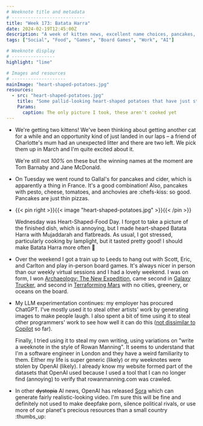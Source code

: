 ```yaml
---
# Weeknote title and metadata
# ---------------------------
title: "Week 173: Batata Harra"
date: 2024-02-19T12:45:00Z
description: "A week of kitten news, excellent name choices, pancakes, cider, heart-shaped potatoes, trips to Leeds, winning boardgames, ChatGPT experimentation, and deepfakes."
tags: ["Social", "Food", "Games", "Board Games", "Work", "AI"]

# Weeknote display
# ----------------
highlight: "lime"

# Images and resources
# --------------------
mainImage: "heart-shaped-potatoes.jpg"
resources:
  - src: "heart-shaped-potatoes.jpg"
    title: "Some pallid-looking heart-shaped potatoes that have just started being cooked"
    Params:
      caption: The only picture I took, these aren't cooked yet
---
```


  * We're getting two kittens! We've been thinking about getting another cat for a while and an opportunity kind of just landed in our laps – a friend of Charlotte's mum had an unexpected litter and there are two left. We pick them up in March and I'm quite excited about it.
  
    We're still not _100%_ on these but the winning names at the moment are Tom Barnaby and Jane McDonald.

  * On Tuesday we went round to Gallal's for pancakes and cider, which is apparently a thing in France. It's a good combination! Also, pancakes with pesto, cheese, tomatoes, and anchovies are :chefs-kiss: so good. Pancakes are just thin pizzas.

  * {{< pin right >}}{{< image "heart-shaped-potatoes.jpg" >}}{{< /pin >}}

    Wednesday was Heart-Shaped-Food Day. I forgot to take a picture of the finished dish, which is annoying, but I made heart-shaped Batata Harra with Mujaddarah and flatbreads. As usual, I got stressed, particularly cooking by lamplight, but it tasted pretty good! I should make Batata Harra more often :eyes:

  * Over the weekend I got a train up to Leeds to hang out with Scott, Eric, and Carlton and play in-person board games. It's always nicer in person than our weekly virtual sessions and I had a lovely weekend. I was on form, I won 
[Archaeology: The New Expedition](https://boardgamegeek.com/boardgame/191300/archaeology-new-expedition), came second in [Galaxy Trucker](https://boardgamegeek.com/boardgame/31481/galaxy-trucker), and second in [Terraforming Mars](https://boardgamegeek.com/boardgame/167791/terraforming-mars) with no cities, greenery, or oceans on the board.

  * My LLM experimentation continues: my employer has procured ChatGPT. I've mostly used it to steal other artists' work by generating images to make people laugh. I also spent a bit of time using it to steal other programmers' work to see how well it can do this ([not dissimilar to Copilot](/weeknotes/172/) so far).

    Finally, I tried using it to steal my own writing, using variations on "write a weeknote in the style of Rowan Manning". It seems to understand that I'm a software engineer in London and they have a weird familiarity to them. Either my life is super generic (likely) or my weeknotes were stolen by OpenAI (likely). I already know my website formed part of the datasets that OpenAI used because I used a tool that I can no longer find (annoying) to verify that rowanmanning.com was crawled.

  * In other ~~dystopia~~ AI news, OpenAI has released [Sora](https://openai.com/sora) which can generate fairly realistic-looking video. I'm sure this will be fine and definitely not used to make deepfake porn, silence political rivals, or use more of our planet's precious resources than a small country :thumbs_up: